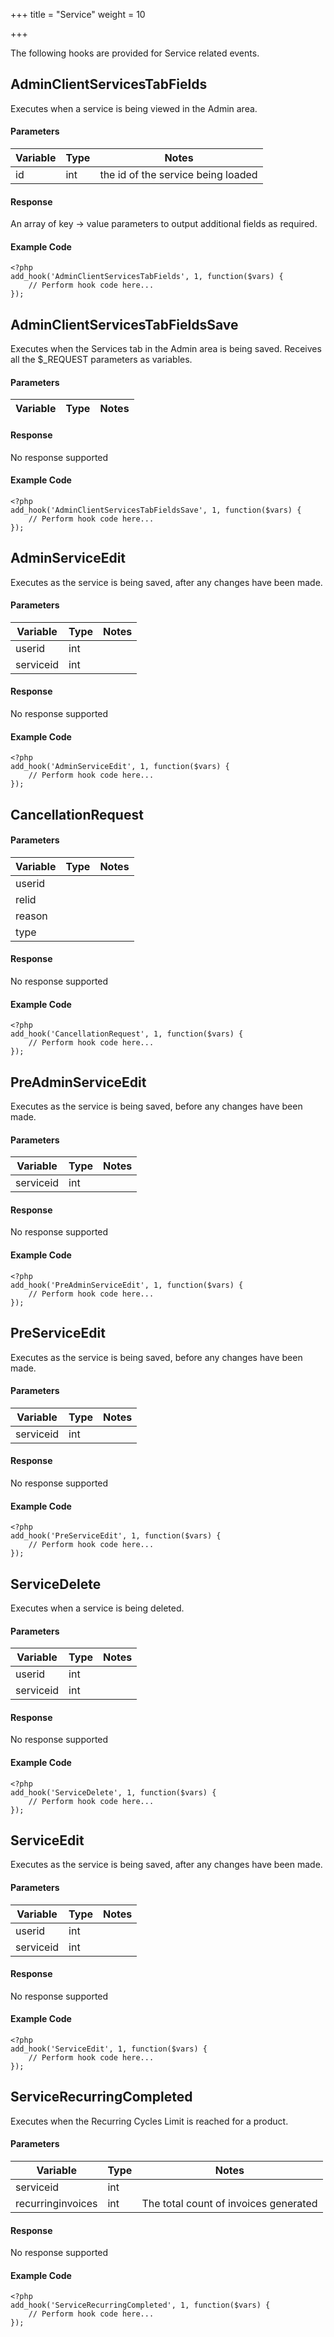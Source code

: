 +++
title = "Service"
weight = 10

+++

The following hooks are provided for Service related events.

## AdminClientServicesTabFields

Executes when a service is being viewed in the Admin area.

#### Parameters

| Variable | Type | Notes |
| -------- | ---- | ----- |
| id | int | the id of the service being loaded |

#### Response

An array of key -> value parameters to output additional fields as required.

#### Example Code

```
<?php
add_hook('AdminClientServicesTabFields', 1, function($vars) {
    // Perform hook code here...
});
```

## AdminClientServicesTabFieldsSave

Executes when the Services tab in the Admin area is being saved. Receives all the $_REQUEST parameters as variables.

#### Parameters

| Variable | Type | Notes |
| -------- | ---- | ----- |

#### Response

No response supported

#### Example Code

```
<?php
add_hook('AdminClientServicesTabFieldsSave', 1, function($vars) {
    // Perform hook code here...
});
```

## AdminServiceEdit

Executes as the service is being saved, after any changes have been made.

#### Parameters

| Variable | Type | Notes |
| -------- | ---- | ----- |
| userid | int |  |
| serviceid | int |  |

#### Response

No response supported

#### Example Code

```
<?php
add_hook('AdminServiceEdit', 1, function($vars) {
    // Perform hook code here...
});
```

## CancellationRequest

#### Parameters

| Variable | Type | Notes |
| -------- | ---- | ----- |
| userid | | |
| relid | | |
| reason | | |
| type | | |

#### Response

No response supported

#### Example Code

```
<?php
add_hook('CancellationRequest', 1, function($vars) {
    // Perform hook code here...
});
```

## PreAdminServiceEdit

Executes as the service is being saved, before any changes have been made.

#### Parameters

| Variable | Type | Notes |
| -------- | ---- | ----- |
| serviceid | int |  |

#### Response

No response supported

#### Example Code

```
<?php
add_hook('PreAdminServiceEdit', 1, function($vars) {
    // Perform hook code here...
});
```

## PreServiceEdit

Executes as the service is being saved, before any changes have been made.

#### Parameters

| Variable | Type | Notes |
| -------- | ---- | ----- |
| serviceid | int |  |

#### Response

No response supported

#### Example Code

```
<?php
add_hook('PreServiceEdit', 1, function($vars) {
    // Perform hook code here...
});
```

## ServiceDelete

Executes when a service is being deleted.

#### Parameters

| Variable | Type | Notes |
| -------- | ---- | ----- |
| userid | int |  |
| serviceid | int |  |

#### Response

No response supported

#### Example Code

```
<?php
add_hook('ServiceDelete', 1, function($vars) {
    // Perform hook code here...
});
```

## ServiceEdit

Executes as the service is being saved, after any changes have been made.

#### Parameters

| Variable | Type | Notes |
| -------- | ---- | ----- |
| userid | int |  |
| serviceid | int |  |

#### Response

No response supported

#### Example Code

```
<?php
add_hook('ServiceEdit', 1, function($vars) {
    // Perform hook code here...
});
```

## ServiceRecurringCompleted

Executes when the Recurring Cycles Limit is reached for a product.

#### Parameters

| Variable | Type | Notes |
| -------- | ---- | ----- |
| serviceid | int |  |
| recurringinvoices | int | The total count of invoices generated |

#### Response

No response supported

#### Example Code

```
<?php
add_hook('ServiceRecurringCompleted', 1, function($vars) {
    // Perform hook code here...
});
```

